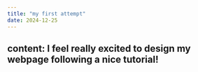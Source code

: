 ```yaml
---
title: "my first attempt"
date: 2024-12-25
---
```

content: I feel really excited to design my webpage following a nice tutorial!
---
